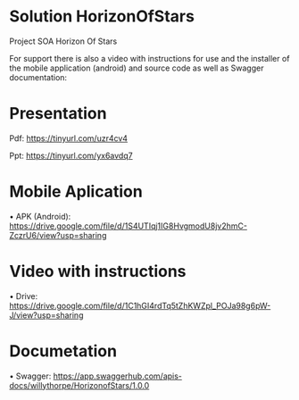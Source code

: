 # Solution HorizonOfStars
Project SOA Horizon Of Stars

For support there is also a video with instructions for use and the installer of the mobile application (android) and source code as well as Swagger documentation:

# Presentation
Pdf: https://tinyurl.com/uzr4cv4

Ppt: https://tinyurl.com/yx6avdq7

# Mobile Aplication
•	APK (Android): https://drive.google.com/file/d/1S4UTIqj1IG8HvgmodU8jv2hmC-ZczrU6/view?usp=sharing

# Video with instructions
•	Drive: https://drive.google.com/file/d/1C1hGI4rdTq5tZhKWZpl_POJa98g6pW-J/view?usp=sharing

# Documetation
•	Swagger: https://app.swaggerhub.com/apis-docs/willythorpe/HorizonofStars/1.0.0

